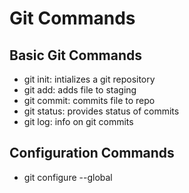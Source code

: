 # Git Commands

## Basic Git Commands

- git init: intializes a git repository
- git add: adds file to staging
- git commit: commits file to repo
- git status: provides status of commits
- git log: info on git commits

## Configuration Commands

- git configure --global
